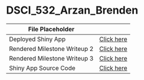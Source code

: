 # DSCI_532_Arzan_Brenden


| File Placeholder                |                         |
| ------------------------------- | ----------------------- |
| Deployed Shiny App         | [Click here](https://arzan-irani.shinyapps.io/city-crime-comparison/) |
| Rendered Milestone Writeup 2 | [Click here](https://github.com/UBC-MDS/DSCI_532_Arzan_Brenden/blob/master/Milestone2_Writeup.md) |
| Rendered Milestone Writeup 3 | [Click here](https://github.com/nazra-inari/DSCI_532_Arzan_Brenden/blob/master/Milestone3_Writeup.md) |
| Shiny App Source Code      |  [Click here](https://github.com/UBC-MDS/DSCI_532_Arzan_Brenden/blob/master/City-Crime-Comparison/app.R) |

